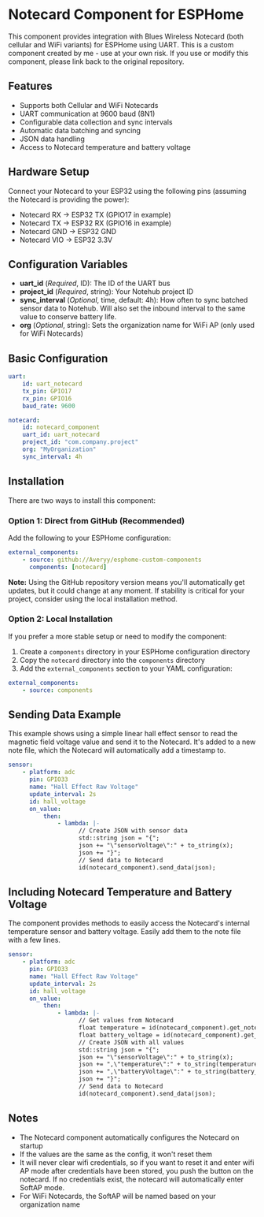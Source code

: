 # Notecard Component for ESPHome

This component provides integration with Blues Wireless Notecard (both cellular and WiFi variants) for ESPHome using UART. This is a custom component created by me - use at your own risk. If you use or modify this component, please link back to the original repository.

## Features

-   Supports both Cellular and WiFi Notecards
-   UART communication at 9600 baud (8N1)
-   Configurable data collection and sync intervals
-   Automatic data batching and syncing
-   JSON data handling
-   Access to Notecard temperature and battery voltage

## Hardware Setup

Connect your Notecard to your ESP32 using the following pins (assuming the Notecard is providing the power):

-   Notecard RX → ESP32 TX (GPIO17 in example)
-   Notecard TX → ESP32 RX (GPIO16 in example)
-   Notecard GND → ESP32 GND
-   Notecard VIO → ESP32 3.3V

## Configuration Variables

-   **uart_id** (_Required_, ID): The ID of the UART bus
-   **project_id** (_Required_, string): Your Notehub project ID
-   **sync_interval** (_Optional_, time, default: 4h): How often to sync batched sensor data to Notehub. Will also set the inbound interval to the same value to conserve battery life.
-   **org** (_Optional_, string): Sets the organization name for WiFi AP (only used for WiFi Notecards)

## Basic Configuration

```yaml
uart:
    id: uart_notecard
    tx_pin: GPIO17
    rx_pin: GPIO16
    baud_rate: 9600

notecard:
    id: notecard_component
    uart_id: uart_notecard
    project_id: "com.company.project"
    org: "MyOrganization"
    sync_interval: 4h
```

## Installation

There are two ways to install this component:

### Option 1: Direct from GitHub (Recommended)

Add the following to your ESPHome configuration:

```yaml
external_components:
    - source: github://Averyy/esphome-custom-components
      components: [notecard]
```

**Note:** Using the GitHub repository version means you'll automatically get updates, but it could change at any moment. If stability is critical for your project, consider using the local installation method.

### Option 2: Local Installation

If you prefer a more stable setup or need to modify the component:

1. Create a `components` directory in your ESPHome configuration directory
2. Copy the `notecard` directory into the `components` directory
3. Add the `external_components` section to your YAML configuration:

```yaml
external_components:
    - source: components
```

## Sending Data Example

This example shows using a simple linear hall effect sensor to read the magnetic field voltage value and send it to the Notecard. It's added to a new note file, which the Notecard will automatically add a timestamp to.

```yaml
sensor:
    - platform: adc
      pin: GPIO33
      name: "Hall Effect Raw Voltage"
      update_interval: 2s
      id: hall_voltage
      on_value:
          then:
              - lambda: |-
                    // Create JSON with sensor data
                    std::string json = "{";
                    json += "\"sensorVoltage\":" + to_string(x);
                    json += "}";
                    // Send data to Notecard
                    id(notecard_component).send_data(json);
```

## Including Notecard Temperature and Battery Voltage

The component provides methods to easily access the Notecard's internal temperature sensor and battery voltage. Easily add them to the note file with a few lines.

```yaml
sensor:
    - platform: adc
      pin: GPIO33
      name: "Hall Effect Raw Voltage"
      update_interval: 2s
      id: hall_voltage
      on_value:
          then:
              - lambda: |-
                    // Get values from Notecard
                    float temperature = id(notecard_component).get_notecard_temperature();
                    float battery_voltage = id(notecard_component).get_notecard_battery_voltage();
                    // Create JSON with all values
                    std::string json = "{";
                    json += "\"sensorVoltage\":" + to_string(x);
                    json += ",\"temperature\":" + to_string(temperature);
                    json += ",\"batteryVoltage\":" + to_string(battery_voltage);
                    json += "}";
                    // Send data to Notecard
                    id(notecard_component).send_data(json);
```

## Notes

-   The Notecard component automatically configures the Notecard on startup
-   If the values are the same as the config, it won't reset them
-   It will never clear wifi credentials, so if you want to reset it and enter wifi AP mode after credentials have been stored, you push the button on the notecard. If no credentials exist, the notecard will automatically enter SoftAP mode.
-   For WiFi Notecards, the SoftAP will be named based on your organization name
